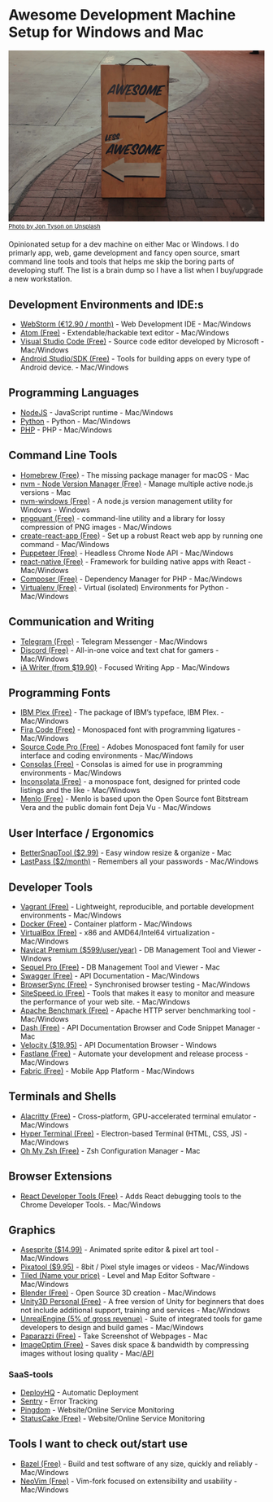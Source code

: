# Awesome Development Machine Setup for Windows and Mac

![awesome picture](awesome.jpg)
<sup>[Photo by Jon Tyson on Unsplash](https://unsplash.com/photos/82ZEOTntP8g)</sup>

Opinionated setup for a dev machine on either Mac or Windows. I do primarly app, web, game development and fancy open source, smart command line tools and tools that helps me skip the boring parts of developing stuff. The list is a brain dump so I have a list when I buy/upgrade a new workstation.

## Development Environments and IDE:s
* [WebStorm (€12.90 / month)](https://www.jetbrains.com/webstorm/) - Web Development IDE - Mac/Windows
* [Atom (Free)](https://atom.io/) - Extendable/hackable text editor - Mac/Windows
* [Visual Studio Code (Free)](https://code.visualstudio.com/) - Source code editor developed by Microsoft - Mac/Windows
* [Android Studio/SDK (Free)](https://developer.android.com/studio/) - Tools for building apps on every type of Android device. - Mac/Windows

## Programming Languages
* [NodeJS](https://nodejs.org/en/) - JavaScript runtime - Mac/Windows
* [Python](https://www.python.org/) - Python - Mac/Windows
* [PHP](http://www.php.net/) - PHP - Mac/Windows

## Command Line Tools
* [Homebrew (Free)](https://brew.sh/) - The missing package manager for macOS - Mac
* [nvm - Node Version Manager (Free)](https://github.com/creationix/nvm) - Manage multiple active node.js versions - Mac
* [nvm-windows (Free)](https://github.com/coreybutler/nvm-windows) - A node.js version management utility for Windows - Windows
* [pngquant (Free)](https://pngquant.org/) - command-line utility and a library for lossy compression of PNG images - Mac/Windows
* [create-react-app (Free)](https://github.com/facebook/create-react-app) - Set up a robust React web app by running one command - Mac/Windows
* [Puppeteer (Free)](https://github.com/GoogleChrome/puppeteer) - Headless Chrome Node API - Mac/Windows
* [react-native (Free)](https://github.com/facebook/react-native) - Framework for building native apps with React - Mac/Windows
* [Composer (Free)](https://github.com/composer/composer) - Dependency Manager for PHP - Mac/Windows
* [Virtualenv (Free)](https://virtualenv.pypa.io/en/stable/) - Virtual (isolated) Environments for Python - Mac/Windows

## Communication and Writing
* [Telegram (Free)](https://telegram.org/) - Telegram Messenger - Mac/Windows
* [Discord (Free)](https://discordapp.com/) - All-in-one voice and text chat for gamers - Mac/Windows
* [iA Writer (from $19.90)](https://ia.net/writer) - Focused Writing App - Mac/Windows

## Programming Fonts
* [IBM Plex (Free)](https://github.com/IBM/plex) - The package of IBM’s typeface, IBM Plex. - Mac/Windows
* [Fira Code (Free)](https://github.com/tonsky/FiraCode) - Monospaced font with programming ligatures - Mac/Windows
* [Source Code Pro (Free)](https://github.com/adobe-fonts/source-code-pro) - Adobes Monospaced font family for user interface and coding environments - Mac/Windows
* [Consolas (Free)](https://docs.microsoft.com/en-us/typography/font-list/consolas) - Consolas is aimed for use in programming environments - Mac/Windows
* [Inconsolata (Free)](https://fonts.google.com/specimen/Inconsolata) - a monospace font, designed for printed code listings and the like - Mac/Windows
* [Menlo (Free)](https://github.com/hbin/top-programming-fonts/blob/master/Menlo-Regular.ttf) - Menlo is based upon the Open Source font Bitstream Vera and the public domain font Deja Vu - Mac/Windows

## User Interface / Ergonomics
* [BetterSnapTool ($2.99)](https://itunes.apple.com/us/app/bettersnaptool/id417375580?mt=12) - Easy window resize & organize - Mac
* [LastPass ($2/month)](https://www.lastpass.com/) - Remembers all your passwords - Mac/Windows

## Developer Tools
* [Vagrant (Free)](https://www.vagrantup.com/) - Lightweight, reproducible, and portable development environments - Mac/Windows
* [Docker (Free)](https://www.docker.com/) - Container platform - Mac/Windows
* [VirtualBox (Free)](https://www.virtualbox.org/) - x86 and AMD64/Intel64 virtualization - Mac/Windows
* [Navicat Premium ($599/user/year)](https://www.navicat.com/en/products/navicat-premium) - DB Management Tool and Viewer - Windows
* [Sequel Pro (Free)](https://www.sequelpro.com/) - DB Management Tool and Viewer - Mac
* [Swagger (Free)](https://swagger.io/) - API Documentation - Mac/Windows
* [BrowserSync (Free)](https://browsersync.io/) - Synchronised browser testing - Mac/Windows
* [SiteSpeed.io (Free)](https://www.sitespeed.io/) - Tools that makes it easy to monitor and measure the performance of your web site. - Mac/Windows
* [Apache Benchmark (Free)](https://httpd.apache.org/docs/2.4/programs/ab.html) - Apache HTTP server benchmarking tool - Mac/Windows
* [Dash (Free)](https://kapeli.com/dash) - API Documentation Browser and Code Snippet Manager - Mac
* [Velocity ($19.95)](http://velocity.silverlakesoftware.com/) - API Documentation Browser - Windows
* [Fastlane (Free)](https://fastlane.tools/) - Automate your development and release process - Mac/Windows
* [Fabric (Free)](https://get.fabric.io/) - Mobile App Platform - Mac/Windows

## Terminals and Shells
* [Alacritty (Free)](https://github.com/jwilm/alacritty) - Cross-platform, GPU-accelerated terminal emulator - Mac/Windows
* [Hyper Terminal (Free)](https://hyper.is/) - Electron-based Terminal (HTML, CSS, JS) - Mac/Windows
* [Oh My Zsh (Free)](https://ohmyz.sh/) - Zsh Configuration Manager - Mac

## Browser Extensions
* [React Developer Tools (Free)](https://chrome.google.com/webstore/detail/react-developer-tools/fmkadmapgofadopljbjfkapdkoienihi?hl=en) -   Adds React debugging tools to the Chrome Developer Tools. - Mac/Windows

## Graphics
* [Asesprite ($14.99)](https://www.aseprite.org/) - Animated sprite editor & pixel art tool - Mac/Windows
* [Pixatool ($9.95)](https://kronbits.itch.io/pixatool) -  8bit / Pixel style images or videos - Mac/Windows
* [Tiled (Name your price)](https://www.mapeditor.org/) -  Level and Map Editor Software - Mac/Windows
* [Blender (Free)](https://www.blender.org/) - Open Source 3D creation - Mac/Windows
* [Unity3D Personal (Free)](https://store.unity.com/products/unity-personal) - A free version of Unity for beginners that does not include additional support, training and services - Mac/Windows
* [UnrealEngine (5% of gross revenue)](https://www.unrealengine.com/en-US/what-is-unreal-engine-4) - Suite of integrated tools for game developers to design and build games - Mac/Windows
* [Paparazzi (Free)](https://derailer.org/paparazzi/) - Take Screenshot of Webpages - Mac
* [ImageOptim (Free)](https://imageoptim.com/mac) - Saves disk space & bandwidth by compressing images without losing quality - Mac/[API](https://imageoptim.com/api)

### SaaS-tools
* [DeployHQ](https://www.deployhq.com/) - Automatic Deployment
* [Sentry](https://sentry.io/welcome/) - Error Tracking
* [Pingdom](https://www.pingdom.com/) - Website/Online Service Monitoring
* [StatusCake (Free)](https://www.statuscake.com/alternative-to-pingdom/) - Website/Online Service Monitoring

## Tools I want to check out/start use
* [Bazel (Free)](https://bazel.build/) - Build and test software of any size, quickly and reliably - Mac/Windows
* [NeoVim (Free)](https://github.com/neovim/neovim) - Vim-fork focused on extensibility and usability - Mac/Windows
